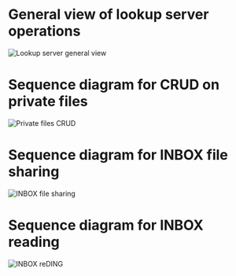 # General view of lookup server operations
![Lookup server general view](http://www.plantuml.com/plantuml/proxy?src=https://raw.githubusercontent.com/valb3r/docusafe/feature/documentation/diagrams/generic_view.puml&fmt=png&vvv=4)

# Sequence diagram for CRUD on private files
![Private files CRUD](http://www.plantuml.com/plantuml/proxy?src=https://raw.githubusercontent.com/valb3r/docusafe/feature/documentation/diagrams/sequence_private.puml&fmt=png&vvv=3)

# Sequence diagram for INBOX file sharing
![INBOX file sharing](http://www.plantuml.com/plantuml/proxy?src=https://raw.githubusercontent.com/valb3r/docusafe/feature/documentation/diagrams/sequence_put_inbox.puml&fmt=png&vvv=1)

# Sequence diagram for INBOX reading
![INBOX reDING](http://www.plantuml.com/plantuml/proxy?src=https://raw.githubusercontent.com/valb3r/docusafe/feature/documentation/diagrams/sequence_read_inbox.puml&fmt=png&vvv=1)